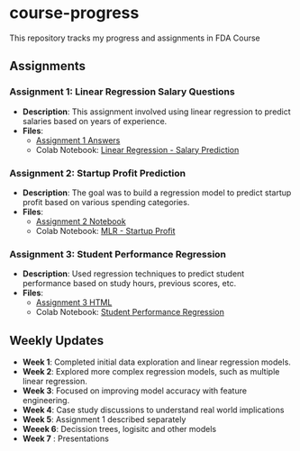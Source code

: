 # course-progress
This repository tracks my progress and assignments in FDA Course


## Assignments

### Assignment 1: Linear Regression Salary Questions
- **Description**: This assignment involved using linear regression to predict salaries based on years of experience.
- **Files**:
  - [Assignment 1 Answers](./Mohammad_Tayyab_Alam_24157_Assignment_1_Answers_1.docx)
  - Colab Notebook: [Linear Regression - Salary Prediction](https://colab.research.google.com/drive/1GuYH2U4uA1c0WX0NTd4_Ay6eQZo75dgV?usp=sharing)

### Assignment 2: Startup Profit Prediction
- **Description**: The goal was to build a regression model to predict startup profit based on various spending categories.
- **Files**:
  - [Assignment 2 Notebook](./Mohammad_Tayyab_Alam_24157_Assignment_2_2.ipynb)
  - Colab Notebook: [MLR - Startup Profit](https://colab.research.google.com/drive/1yc_pGlofRzXiEqvHVyOnkJ7PVgnj-_nz?usp=sharing)

### Assignment 3: Student Performance Regression
- **Description**: Used regression techniques to predict student performance based on study hours, previous scores, etc.
- **Files**:
  - [Assignment 3 HTML](./Mohammad_Tayyab_Alam_24157_Assignment_3_1_1.html)
  - Colab Notebook: [Student Performance Regression](https://colab.research.google.com/drive/1x8lXN9_fyJw9aTur9_S3SxNa7sz5Fiwd?usp=sharing)

## Weekly Updates
- **Week 1**: Completed initial data exploration and linear regression models.
- **Week 2**: Explored more complex regression models, such as multiple linear regression.
- **Week 3**: Focused on improving model accuracy with feature engineering.
- **Week 4**: Case study discussions to understand real world implications
- **Week 5**: Assignment 1 described separately
- **Weeek 6**: Decission trees, logisitc and other models
- **Week 7** : Presentations
